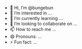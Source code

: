 - 👋 Hi, I’m @bungebun
- 👀 I’m interested in ...
- 🌱 I’m currently learning ... 
- 💞️ I’m looking to collaborate on ...   
- 📫 How to reach me ...  
- 😄 Pronouns: ...   
- ⚡ Fun fact: ... 
<!--- 
bungebun/bungebun is a ✨ special ✨ repository because its `README.md` (this file) appears on your GitHub profile. 
You can click the Preview link to take a look at your changes.
--->
  
